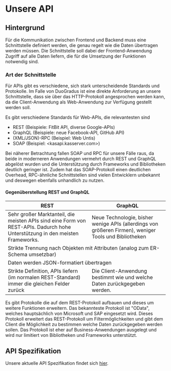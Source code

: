 # Unsere API

## Hintergrund

Für die Kommunikation zwischen Frontend und Backend muss eine Schnittstelle definiert werden, die genau regelt wie die Daten übertragen werden müssen. Die Schnittstelle soll dabei der Frontend-Anwendung Zugriff auf alle Daten liefern, die für die Umsetzung der Funktionen notwendig sind.

### Art der Schnittstelle

Für APIs gibt es verschiedene, sich stark unterscheidende Standards und Protokolle. Im Falle von DuoGradus ist eine direkte Anforderung an unsere Schnittstelle, dass sie über das HTTP-Protokoll angesprochen werden kann, da die Client-Anwendung als Web-Anwendung zur Verfügung gestellt werden soll.

Es gibt verschiedene Standards für Web-APIs, die relevantesten sind

- REST (Beispiele: FitBit API, diverse Google-APIs)
- GraphQL (Beispiele: neue Facebook-API, GitHub API)
- (XML/JSON)-RPC (Beispiel: Web Untis)
- SOAP (Beispiel: <kasapi.kasserver.com>)

Bei näherer Betrachtung fallen SOAP und RPC für unsere Fälle raus, da beide in moderneren Anwendungen vermehrt durch REST und GraphQL abgelöst wurden und die Unterstützung durch Frameworks und Bibliotheken deutlich geringer ist. Zudem hat das SOAP-Protokoll einen deutlichen Overhead, RPC-ähnliche Schnittstellen sind vielen Entwicklern unbekannt und deswegen ebenfalls unhandlich zu nutzen.

#### Gegenüberstellung REST und GraphQL

<table>
  <thead>
    <tr>
      <th>REST</th>
      <th>GraphQL</th>
    </tr>
  </thead>

  <tbody>
    <tr>
      <td>Sehr großer Marktanteil, die meisten APIs sind eine Form von REST-APIs. Dadurch hohe Unterstützung in den meisten Frameworks.</td>
      <td>Neue Technologie, bisher wenige APIs (allerdings von größeren Firmen), weniger Tools und Bibliotheken</td>
    </tr>
    <tr>
      <td colspan="2">Strikte Trennung nach Objekten mit Attributen (analog zum ER-Schema umsetzbar)</td>
    </tr>
    <tr>
      <td colspan="2">Daten werden JSON-formatiert übertragen</td>
    </tr>
    <tr>
      <td>Strikte Definition, APIs liefern (im normalen REST-Standard) immer die gleichen Felder zurück</td>
      <td>Die Client-Anwendung bestimmt wie und welche Daten zurückgegeben werden.</td>
    </tr>   
  </tbody>
</table>

Es gibt Protokolle die auf dem REST-Protokoll aufbauen und dieses um weitere Funktionen erweitern. Das bekannteste Protokoll ist "OData", welches hauptsächlich von Microsoft und SAP eingesetzt wird. Dieses Protokoll erweitert das REST-Protokoll um Filtermöglichkeiten und gibt dem Client die Möglichkeit zu bestimmen welche Daten zurückgegeben werden sollen. Das Protokoll ist eher auf Business-Anwendungen ausgelegt und wird nur limitiert von Bibliotheken und Frameworks unterstützt.

## API Spezifikation

Unsere aktuelle API Spezifikation findet sich <a href="/api/client.html">hier</a>.
